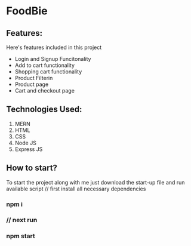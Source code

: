 # FoodBie


## Features:
Here's features included in this project
* Login and Signup Funcitonality
* Add to cart functionality
* Shopping cart functionality
* Product Filterin
* Product page
* Cart and checkout page

## Technologies Used:
1. MERN
2. HTML
3. CSS
4. Node JS
5. Express JS

## How to start?
 To start the project along with me just download the start-up file and run available script
// first install all necessary dependencies

### npm i

### // next run

### npm start
